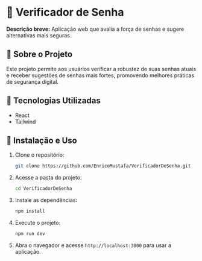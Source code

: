 # 🔑 Verificador de Senha

**Descrição breve:**
Aplicação web que avalia a força de senhas e sugere alternativas mais seguras.

## 📖 Sobre o Projeto

Este projeto permite aos usuários verificar a robustez de suas senhas atuais e receber sugestões de senhas mais fortes, promovendo melhores práticas de segurança digital.

## 🚀 Tecnologias Utilizadas

- React
- Tailwind

## 🔧 Instalação e Uso

1. Clone o repositório:
   ```bash
   git clone https://github.com/EnricoMustafa/VerificadorDeSenha.git
   ```

2. Acesse a pasta do projeto:
   ```bash
   cd VerificadorDeSenha
   ```

3. Instale as dependências:
   ```bash
   npm install
   ```

4. Execute o projeto:
   ```bash
   npm run dev
   ```

5. Abra o navegador e acesse `http://localhost:3000` para usar a aplicação.

